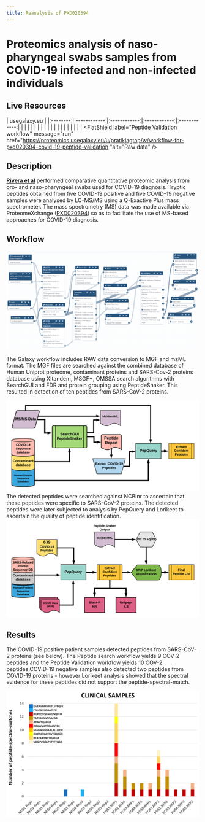 ```yaml
---
title: Reanalysis of PXD020394
---
```


# Proteomics analysis of naso-pharyngeal swabs samples from COVID-19 infected and non-infected individuals

## Live Resources

| usegalaxy.eu |
|:--------:|:------------:|:------------:|:------------:|:------------:|
| <FlatShield label="Input Negative data" message="view" href="https://usegalaxy.eu/u/pratikjagtap/h/pxd020394-inputs-for-negative-samples-sg-ps-and-pq  " alt="Raw data" /> |
| <FlatShield label="Input Positive data" message="view" href="https://usegalaxy.eu/u/pratikjagtap/h/pxd020394-inputs-for-positive-samples-sg-ps--pq  " alt="Raw data" /> |
| <FlatShield label="PXD020394 Negative DB history" message="view" href="https://usegalaxy.eu/u/pratikjagtap/h/pxd020394-outputs-for-negative-samples-sg-ps-and-pq" alt="Galaxy history" /> |
| <FlatShield label="PXD020394 Positive DB history" message="view" href="https://usegalaxy.eu/u/pratikjagtap/h/pxd020394-outputs-for-positive-samples-sg-ps--pq " alt="Galaxy history" /> |
| <FlatShield label="Database search workflow" message="run" href="https://usegalaxy.eu/u/pratikjagtap/w/copy-of-dataset-collection-pxd018241-workflow-for-pq-and-lk-09022020 " alt="Raw data" /> |
| <FlatShield label="Input Negative validation data" message="view" href="https://proteomics.usegalaxy.eu/u/pratikjagtap/h/inputs-pxd020394-negative-samples-peptide-validation-11222020  " alt="Raw data" /> |
| <FlatShield label="Input Positive validation data" message="view" href="https://proteomics.usegalaxy.eu/u/pratikjagtap/h/inputs-pxd020394-positive-samples-peptide-validation-11222020 " alt="Raw data" /> |
| <FlatShield label="PXD020394 Negative validation history" message="view" href="https://proteomics.usegalaxy.eu/u/pratikjagtap/h/outputs-pxd020394-negative-samples-peptide-validation-11222020-1" alt="Galaxy history" /> |
| <FlatShield label="PXD020394 Positive validationhistory" message="view" href="https://proteomics.usegalaxy.eu/u/pratikjagtap/h/outputs-pxd020394-positive-samples-peptide-validation-11222020-1 " alt="Galaxy history" /> |
| <FlatShield label="Peptide Validation workflow" message="run" href="https://proteomics.usegalaxy.eu/u/pratikjagtap/w/workflow-for-pxd020394-covid-19-peptide-validation "alt="Raw data" /> 

## Description

**[Rivera et al](https://www.sciencedirect.com/science/article/pii/S2352340920310155)** performed comparative quantitative proteomic analysis from oro- and naso-pharyngeal swabs used for COVID-19 diagnosis. 
Tryptic peptides obtained from five COVID-19 positive and five COVID-19 negative samples were analysed by LC-MS/MS using a Q-Exactive 
Plus mass spectrometer. The mass spectrometry (MS) data was made available via ProteomeXchange ([PXD020394](http://proteomecentral.proteomexchange.org/cgi/GetDataset?ID=PXD020394)) so as to facilitate the 
use of MS-based approaches for COVID-19 diagnosis.


## Workflow

![](./img/wf.png)

The Galaxy workflow includes RAW data conversion to MGF and mzML format. The MGF files are searched against the combined database of 
Human Uniprot proteome, contaminant proteins and SARS-Cov-2 proteins database using X!tandem, MSGF+, OMSSA search algorithms with 
SearchGUI and FDR and protein grouping using PeptideShaker. This resulted in detection of ten peptides from SARS-CoV-2 proteins.

![](./img/wfDB.png)
The detected peptides were searched against NCBInr to ascertain that these peptides were specific to SARS-CoV-2 proteins. 
The detected peptides were later subjected to analysis by PepQuery and Lorikeet to ascertain the quality of peptide identification.
![](./img/wfVal.png)

## Results

The COVID-19 positive patient samples detected peptides from SARS-CoV-2 proteins (see below). The Peptide search workflow yields 9 COV-2 peptides and the Peptide Validation workflow yields 10 COV-2 peptides.COVID-19 negative samples also detected two peptides from COVID-19 proteins - however Lorikeet analysis showed that the spectral evidence for these peptides did not support the peptide-spectral-match.

![](./img/result.png)
